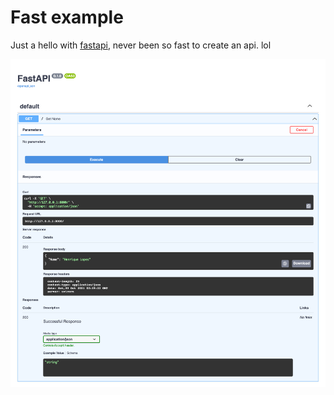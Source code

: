 Fast example
============

Just a hello with [fastapi](https://fastapi.tiangolo.com/), never been so fast to create an api. lol

![Swagger](swagger.png)